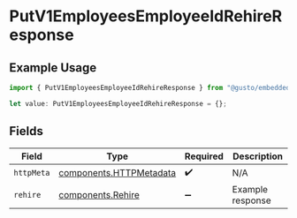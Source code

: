 # PutV1EmployeesEmployeeIdRehireResponse

## Example Usage

```typescript
import { PutV1EmployeesEmployeeIdRehireResponse } from "@gusto/embedded-api/models/operations/putv1employeesemployeeidrehire.js";

let value: PutV1EmployeesEmployeeIdRehireResponse = {};
```

## Fields

| Field                                                              | Type                                                               | Required                                                           | Description                                                        |
| ------------------------------------------------------------------ | ------------------------------------------------------------------ | ------------------------------------------------------------------ | ------------------------------------------------------------------ |
| `httpMeta`                                                         | [components.HTTPMetadata](../../models/components/httpmetadata.md) | :heavy_check_mark:                                                 | N/A                                                                |
| `rehire`                                                           | [components.Rehire](../../models/components/rehire.md)             | :heavy_minus_sign:                                                 | Example response                                                   |